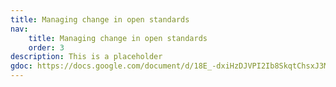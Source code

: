 ```yaml
---
title: Managing change in open standards
nav:
    title: Managing change in open standards
    order: 3
description: This is a placeholder
gdoc: https://docs.google.com/document/d/18E_-dxiHzDJVPI2Ib8SkqtChsxJ3MllDhTVPZRgx540/edit?usp=sharing
---
```

